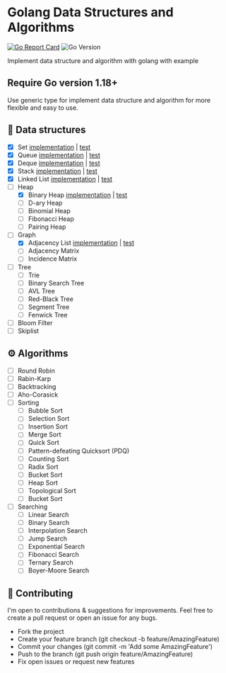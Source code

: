 # Golang Data Structures and Algorithms

[![Go Report Card](https://goreportcard.com/badge/github.com/ta3113ta/golang-ds-algorithms)](https://goreportcard.com/report/github.com/ta3113ta/golang-ds-algorithms)
![Go Version](https://img.shields.io/badge/Go-%3E%3D%201.18-%23007d9c)

Implement data structure and algorithm with golang with example

## Require Go version 1.18+

Use generic type for implement data structure and algorithm for more flexible and easy to use.

## 🧱 Data structures

- [x] Set [implementation](https://github.com/ta3113ta/golang-ds-algorithms/blob/main/ds/set/set.go) | [test](https://github.com/ta3113ta/golang-ds-algorithms/blob/main/ds/set/set_test.go)
- [x] Queue [implementation](https://github.com/ta3113ta/golang-ds-algorithms/blob/main/ds/queue/queue.go) | [test](https://github.com/ta3113ta/golang-ds-algorithms/blob/main/ds/queue/queue_test.go)
- [x] Deque [implementation](https://github.com/ta3113ta/golang-ds-algorithms/blob/main/ds/deque/deque.go) | [test](https://github.com/ta3113ta/golang-ds-algorithms/blob/main/ds/deque/deque_test.go)
- [x] Stack [implementation](https://github.com/ta3113ta/golang-ds-algorithms/blob/main/ds/stack/stack.go) | [test](https://github.com/ta3113ta/golang-ds-algorithms/blob/main/ds/stack/stack_test.go)
- [x] Linked List [implementation](https://github.com/ta3113ta/golang-ds-algorithms/blob/main/ds/linked_list/linked_list.go) | [test](https://github.com/ta3113ta/golang-ds-algorithms/blob/main/ds/linked_list/linked_list_test.go)
- [ ] Heap
  - [x] Binary Heap [implementation](https://github.com/ta3113ta/golang-ds-algorithms/blob/main/ds/heap/binary_heap/binary_heap.go) | [test](https://github.com/ta3113ta/golang-ds-algorithms/blob/main/ds/heap/binary_heap/binary_heap_test.go)
  - [ ] D-ary Heap
  - [ ] Binomial Heap
  - [ ] Fibonacci Heap
  - [ ] Pairing Heap
- [ ] Graph
  - [x] Adjacency List [implementation](https://github.com/ta3113ta/golang-ds-algorithms/blob/main/ds/graph/adjacencylist/adjacency_list.go) | [test](https://github.com/ta3113ta/golang-ds-algorithms/blob/main/ds/graph/adjacencylist/adjacency_list_test.go)
  - [ ] Adjacency Matrix
  - [ ] Incidence Matrix
- [ ] Tree
  - [ ] Trie
  - [ ] Binary Search Tree
  - [ ] AVL Tree
  - [ ] Red-Black Tree
  - [ ] Segment Tree
  - [ ] Fenwick Tree
- [ ] Bloom Filter
- [ ] Skiplist

## ⚙️ Algorithms

- [ ] Round Robin
- [ ] Rabin-Karp
- [ ] Backtracking
- [ ] Aho-Corasick
- [ ] Sorting
  - [ ] Bubble Sort
  - [ ] Selection Sort
  - [ ] Insertion Sort
  - [ ] Merge Sort
  - [ ] Quick Sort
  - [ ] Pattern-defeating Quicksort (PDQ)
  - [ ] Counting Sort
  - [ ] Radix Sort
  - [ ] Bucket Sort
  - [ ] Heap Sort
  - [ ] Topological Sort
  - [ ] Bucket Sort
- [ ] Searching
  - [ ] Linear Search
  - [ ] Binary Search
  - [ ] Interpolation Search
  - [ ] Jump Search
  - [ ] Exponential Search
  - [ ] Fibonacci Search
  - [ ] Ternary Search
  - [ ] Boyer-Moore Search

## 🤝 Contributing

I'm open to contributions & suggestions for improvements. Feel free to create a pull request or open an issue for any bugs.

- Fork the project
- Create your feature branch (git checkout -b feature/AmazingFeature)
- Commit your changes (git commit -m 'Add some AmazingFeature')
- Push to the branch (git push origin feature/AmazingFeature)
- Fix open issues or request new features
